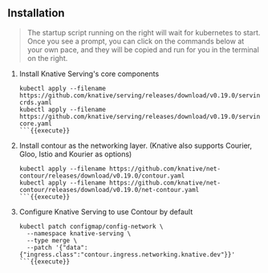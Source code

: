 ## Installation
> The startup script running on the right will wait for kubernetes to start. Once you see a prompt, you can click on the commands below at your own pace, and they will be copied and run for you in the terminal on the right.

1. Install Knative Serving's core components
    ```
    kubectl apply --filename https://github.com/knative/serving/releases/download/v0.19.0/serving-crds.yaml
    kubectl apply --filename https://github.com/knative/serving/releases/download/v0.19.0/serving-core.yaml
    ```{{execute}}
1. Install contour as the networking layer. (Knative also supports Courier, Gloo, Istio and Kourier as options)
    ```
    kubectl apply --filename https://github.com/knative/net-contour/releases/download/v0.19.0/contour.yaml
    kubectl apply --filename https://github.com/knative/net-contour/releases/download/v0.19.0/net-contour.yaml
    ```{{execute}}
1. Configure Knative Serving to use Contour by default
    ```
    kubectl patch configmap/config-network \
      --namespace knative-serving \
      --type merge \
      --patch '{"data":{"ingress.class":"contour.ingress.networking.knative.dev"}}'
    ```{{execute}}
